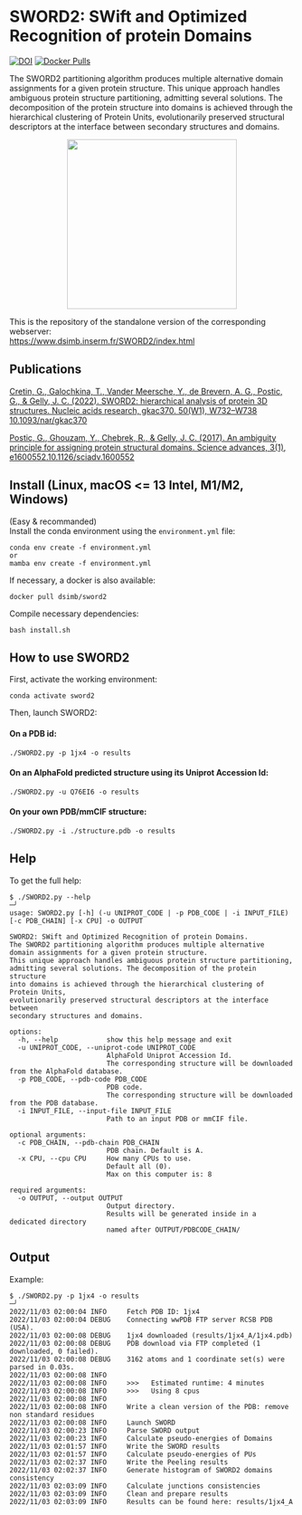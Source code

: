 # SWORD2: SWift and Optimized Recognition of protein Domains

[![DOI](https://zenodo.org/badge/518046197.svg)](https://zenodo.org/badge/latestdoi/518046197)
[![Docker Pulls](https://img.shields.io/docker/pulls/dsimb/sword2.svg)](https://hub.docker.com/r/dsimb/sword2)


The SWORD2 partitioning algorithm produces multiple alternative domain assignments for a given protein structure. This unique approach handles ambiguous protein structure partitioning, admitting several solutions. The decomposition of the protein structure into domains is achieved through the hierarchical clustering of Protein Units, evolutionarily preserved structural descriptors at the interface between secondary structures and domains.

<p align="center">
<picture>
  <source media="(prefers-color-scheme: dark)" srcset="https://user-images.githubusercontent.com/25644865/181113256-4c2e9740-014f-4d57-91d0-f5beaf7d51d3.png" width="300">
  <img alt="" src="https://user-images.githubusercontent.com/25644865/181106191-e97f1ace-fb93-41d1-a4f0-6a84b7fcc2a1.png" width="300">
</picture>
</p>

This is the repository of the standalone version of the corresponding webserver:  
https://www.dsimb.inserm.fr/SWORD2/index.html



## Publications

[Cretin, G., Galochkina, T., Vander Meersche, Y., de Brevern, A. G., Postic, G., & Gelly, J. C. (2022).
SWORD2: hierarchical analysis of protein 3D structures. Nucleic acids research, gkac370.
50(W1), W732–W738 10.1093/nar/gkac370](https://doi.org/10.1093/nar/gkac370)

[Postic, G., Ghouzam, Y., Chebrek, R., & Gelly, J. C. (2017).
An ambiguity principle for assigning protein structural domains.
Science advances, 3(1), e1600552.10.1126/sciadv.1600552](https://doi.org/10.1126/sciadv.1600552)



## Install (Linux, macOS <= 13 Intel, M1/M2, Windows)

(Easy & recommanded)  
Install the conda environment using the `environment.yml` file:
```
conda env create -f environment.yml
or
mamba env create -f environment.yml
```

If necessary, a docker is also available:
```
docker pull dsimb/sword2
```

Compile necessary dependencies:
```
bash install.sh
```

## How to use SWORD2

First, activate the working environment:
```
conda activate sword2
```

Then, launch SWORD2:

#### On a PDB id:
```
./SWORD2.py -p 1jx4 -o results
```

#### On an AlphaFold predicted structure using its Uniprot Accession Id:
```
./SWORD2.py -u Q76EI6 -o results
```

#### On your own PDB/mmCIF structure:
```
./SWORD2.py -i ./structure.pdb -o results
```

## Help

To get the full help:
```
$ ./SWORD2.py --help                                                                                                                                                        ─╯
usage: SWORD2.py [-h] (-u UNIPROT_CODE | -p PDB_CODE | -i INPUT_FILE) [-c PDB_CHAIN] [-x CPU] -o OUTPUT

SWORD2: SWift and Optimized Recognition of protein Domains.
The SWORD2 partitioning algorithm produces multiple alternative
domain assignments for a given protein structure.
This unique approach handles ambiguous protein structure partitioning,
admitting several solutions. The decomposition of the protein structure
into domains is achieved through the hierarchical clustering of Protein Units,
evolutionarily preserved structural descriptors at the interface between
secondary structures and domains.

options:
  -h, --help            show this help message and exit
  -u UNIPROT_CODE, --uniprot-code UNIPROT_CODE
                        AlphaFold Uniprot Accession Id.
                        The corresponding structure will be downloaded from the AlphaFold database.
  -p PDB_CODE, --pdb-code PDB_CODE
                        PDB code.
                        The corresponding structure will be downloaded from the PDB database.
  -i INPUT_FILE, --input-file INPUT_FILE
                        Path to an input PDB or mmCIF file.

optional arguments:
  -c PDB_CHAIN, --pdb-chain PDB_CHAIN
                        PDB chain. Default is A.
  -x CPU, --cpu CPU     How many CPUs to use.
                        Default all (0).
                        Max on this computer is: 8

required arguments:
  -o OUTPUT, --output OUTPUT
                        Output directory.
                        Results will be generated inside in a dedicated directory
                        named after OUTPUT/PDBCODE_CHAIN/
```


## Output

Example:
```
$ ./SWORD2.py -p 1jx4 -o results                                                                                                                                            ─╯
2022/11/03 02:00:04 INFO     Fetch PDB ID: 1jx4
2022/11/03 02:00:04 DEBUG    Connecting wwPDB FTP server RCSB PDB (USA).
2022/11/03 02:00:08 DEBUG    1jx4 downloaded (results/1jx4_A/1jx4.pdb)
2022/11/03 02:00:08 DEBUG    PDB download via FTP completed (1 downloaded, 0 failed).
2022/11/03 02:00:08 DEBUG    3162 atoms and 1 coordinate set(s) were parsed in 0.03s.
2022/11/03 02:00:08 INFO
2022/11/03 02:00:08 INFO     >>>   Estimated runtime: 4 minutes
2022/11/03 02:00:08 INFO     >>>   Using 8 cpus
2022/11/03 02:00:08 INFO
2022/11/03 02:00:08 INFO     Write a clean version of the PDB: remove non standard residues
2022/11/03 02:00:08 INFO     Launch SWORD
2022/11/03 02:00:23 INFO     Parse SWORD output
2022/11/03 02:00:23 INFO     Calculate pseudo-energies of Domains
2022/11/03 02:01:57 INFO     Write the SWORD results
2022/11/03 02:01:57 INFO     Calculate pseudo-energies of PUs
2022/11/03 02:02:37 INFO     Write the Peeling results
2022/11/03 02:02:37 INFO     Generate histogram of SWORD2 domains consistency
2022/11/03 02:03:09 INFO     Calculate junctions consistencies
2022/11/03 02:03:09 INFO     Clean and prepare results
2022/11/03 02:03:09 INFO     Results can be found here: results/1jx4_A
```

